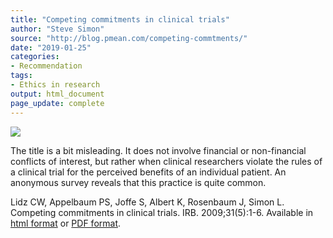```yaml
---
title: "Competing commitments in clinical trials"
author: "Steve Simon"
source: "http://blog.pmean.com/competing-commtments/"
date: "2019-01-25"
categories:
- Recommendation
tags:
- Ethics in research
output: html_document
page_update: complete
---
```


![](http://www.pmean.com/new-images/19/competing-commtments01.png)

<div class="notes">

The title is a bit misleading. It does not involve financial or non-financial conflicts of interest, but rather when clinical researchers violate the rules of a clinical trial for the perceived benefits of an individual patient. An anonymous survey reveals that this practice is quite common.

Lidz CW, Appelbaum PS, Joffe S, Albert K, Rosenbaum J, Simon L. Competing commitments in clinical trials. IRB. 2009;31(5):1-6. Available in [html format][lid1] or [PDF format][lid2].

[lid1]: https://www.ncbi.nlm.nih.gov/pmc/articles/PMC3677602/
[lid2]: https://www.ncbi.nlm.nih.gov/pmc/articles/PMC3677602/pdf/nihms474746.pdf

</div>
